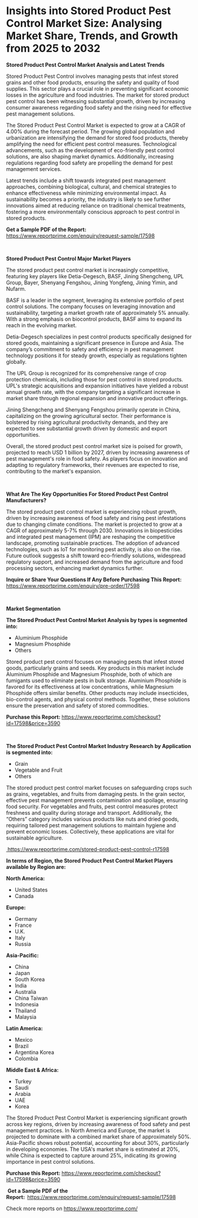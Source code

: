 <p><h1>Insights into Stored Product Pest Control Market Size: Analysing Market Share, Trends, and Growth from 2025 to 2032</h1></p><p><strong>Stored Product Pest Control Market Analysis and Latest Trends</strong></p>
<p><p>Stored Product Pest Control involves managing pests that infest stored grains and other food products, ensuring the safety and quality of food supplies. This sector plays a crucial role in preventing significant economic losses in the agriculture and food industries. The market for stored product pest control has been witnessing substantial growth, driven by increasing consumer awareness regarding food safety and the rising need for effective pest management solutions.</p><p>The Stored Product Pest Control Market is expected to grow at a CAGR of 4.00% during the forecast period. The growing global population and urbanization are intensifying the demand for stored food products, thereby amplifying the need for efficient pest control measures. Technological advancements, such as the development of eco-friendly pest control solutions, are also shaping market dynamics. Additionally, increasing regulations regarding food safety are propelling the demand for pest management services.</p><p>Latest trends include a shift towards integrated pest management approaches, combining biological, cultural, and chemical strategies to enhance effectiveness while minimizing environmental impact. As sustainability becomes a priority, the industry is likely to see further innovations aimed at reducing reliance on traditional chemical treatments, fostering a more environmentally conscious approach to pest control in stored products.</p></p>
<p><strong>Get a Sample PDF of the Report:&nbsp;</strong> <a href="https://www.reportprime.com/enquiry/request-sample/17598?utm_campaign=3492&utm_medium=2&utm_source=Github&utm_content=ia&utm_term=18032025&utm_id=stored-product-pest-control">https://www.reportprime.com/enquiry/request-sample/17598</a></p>
<p>&nbsp;</p>
<p><strong>Stored Product Pest Control Major Market Players</strong></p>
<p><p>The stored product pest control market is increasingly competitive, featuring key players like Detia-Degesch, BASF, Jining Shengcheng, UPL Group, Bayer, Shenyang Fengshou, Jining Yongfeng, Jining Yimin, and Nufarm. </p><p>BASF is a leader in the segment, leveraging its extensive portfolio of pest control solutions. The company focuses on leveraging innovation and sustainability, targeting a market growth rate of approximately 5% annually. With a strong emphasis on biocontrol products, BASF aims to expand its reach in the evolving market.</p><p>Detia-Degesch specializes in pest control products specifically designed for stored goods, maintaining a significant presence in Europe and Asia. The company’s commitment to safety and efficiency in pest management technology positions it for steady growth, especially as regulations tighten globally.</p><p>The UPL Group is recognized for its comprehensive range of crop protection chemicals, including those for pest control in stored products. UPL's strategic acquisitions and expansion initiatives have yielded a robust annual growth rate, with the company targeting a significant increase in market share through regional expansion and innovative product offerings.</p><p>Jining Shengcheng and Shenyang Fengshou primarily operate in China, capitalizing on the growing agricultural sector. Their performance is bolstered by rising agricultural productivity demands, and they are expected to see substantial growth driven by domestic and export opportunities.</p><p>Overall, the stored product pest control market size is poised for growth, projected to reach USD 1 billion by 2027, driven by increasing awareness of pest management's role in food safety. As players focus on innovation and adapting to regulatory frameworks, their revenues are expected to rise, contributing to the market's expansion.</p></p>
<p>&nbsp;</p>
<p><strong>What Are The Key Opportunities For Stored Product Pest Control Manufacturers?</strong></p>
<p><p>The stored product pest control market is experiencing robust growth, driven by increasing awareness of food safety and rising pest infestations due to changing climate conditions. The market is projected to grow at a CAGR of approximately 5-7% through 2030. Innovations in biopesticides and integrated pest management (IPM) are reshaping the competitive landscape, promoting sustainable practices. The adoption of advanced technologies, such as IoT for monitoring pest activity, is also on the rise. Future outlook suggests a shift toward eco-friendly solutions, widespread regulatory support, and increased demand from the agriculture and food processing sectors, enhancing market dynamics further.</p></p>
<p><strong>Inquire or Share Your Questions If Any Before Purchasing This Report:</strong> <a href="https://www.reportprime.com/enquiry/pre-order/17598?utm_campaign=3492&utm_medium=2&utm_source=Github&utm_content=ia&utm_term=18032025&utm_id=stored-product-pest-control">https://www.reportprime.com/enquiry/pre-order/17598</a></p>
<p>&nbsp;</p>
<p><strong>Market Segmentation</strong></p>
<p><strong>The Stored Product Pest Control Market Analysis by types is segmented into:</strong></p>
<p><ul><li>Aluminium Phosphide</li><li>Magnesium Phosphide</li><li>Others</li></ul></p>
<p><p>Stored product pest control focuses on managing pests that infest stored goods, particularly grains and seeds. Key products in this market include Aluminium Phosphide and Magnesium Phosphide, both of which are fumigants used to eliminate pests in bulk storage. Aluminium Phosphide is favored for its effectiveness at low concentrations, while Magnesium Phosphide offers similar benefits. Other products may include insecticides, bio-control agents, and physical control methods. Together, these solutions ensure the preservation and safety of stored commodities.</p></p>
<p><strong>Purchase this Report:&nbsp;</strong><a href="https://www.reportprime.com/checkout?id=17598&price=3590&utm_campaign=3492&utm_medium=2&utm_source=Github&utm_content=ia&utm_term=18032025&utm_id=stored-product-pest-control">https://www.reportprime.com/checkout?id=17598&price=3590</a></p>
<p>&nbsp;</p>
<p><strong>The Stored Product Pest Control Market Industry Research by Application is segmented into:</strong></p>
<p><ul><li>Grain</li><li>Vegetable and Fruit</li><li>Others</li></ul></p>
<p><p>The stored product pest control market focuses on safeguarding crops such as grains, vegetables, and fruits from damaging pests. In the grain sector, effective pest management prevents contamination and spoilage, ensuring food security. For vegetables and fruits, pest control measures protect freshness and quality during storage and transport. Additionally, the “Others” category includes various products like nuts and dried goods, requiring tailored pest management solutions to maintain hygiene and prevent economic losses. Collectively, these applications are vital for sustainable agriculture.</p></p>
<p><a href="https://www.reportprime.com/stored-product-pest-control-r17598?utm_campaign=3492&utm_medium=2&utm_source=Github&utm_content=ia&utm_term=18032025&utm_id=stored-product-pest-control">&nbsp;https://www.reportprime.com/stored-product-pest-control-r17598</a></p>
<p><strong>In terms of Region, the Stored Product Pest Control Market Players available by Region are:</strong></p>
<p>
    <p> <strong> North America: </strong>
        <ul>
            <li>United States</li>
            <li>Canada</li>
        </ul>
        </p> 
    <p> <strong> Europe: </strong>
        <ul>
            <li>Germany</li>
            <li>France</li>
            <li>U.K.</li>
            <li>Italy</li>
            <li>Russia</li>
        </ul>
        </p> 
    <p> <strong> Asia-Pacific: </strong>
        <ul>
            <li>China</li>
            <li>Japan</li>
            <li>South Korea</li>
            <li>India</li>
            <li>Australia</li>
            <li>China Taiwan</li>
            <li>Indonesia</li>
            <li>Thailand</li>
            <li>Malaysia</li>
        </ul>
        </p> 
    <p> <strong> Latin America: </strong>
        <ul>
            <li>Mexico</li>
            <li>Brazil</li>
            <li>Argentina Korea</li>
            <li>Colombia</li>
        </ul>
        </p> 
    <p> <strong> Middle East & Africa: </strong>
        <ul>
            <li>Turkey</li>
            <li>Saudi</li>
            <li>Arabia</li>
            <li>UAE</li>
            <li>Korea</li>
        </ul>
    </p>
    </p>
<p><p>The Stored Product Pest Control Market is experiencing significant growth across key regions, driven by increasing awareness of food safety and pest management practices. In North America and Europe, the market is projected to dominate with a combined market share of approximately 50%. Asia-Pacific shows robust potential, accounting for about 30%, particularly in developing economies. The USA's market share is estimated at 20%, while China is expected to capture around 25%, indicating its growing importance in pest control solutions.</p></p>
<p><strong>Purchase this Report: </strong><a href="https://www.reportprime.com/checkout?id=17598&price=3590&utm_campaign=3492&utm_medium=2&utm_source=Github&utm_content=ia&utm_term=18032025&utm_id=stored-product-pest-control">https://www.reportprime.com/checkout?id=17598&price=3590</a></p>
<p>&nbsp;<strong>Get a Sample PDF of the Report:&nbsp;&nbsp;</strong><a href="https://www.reportprime.com/enquiry/request-sample/17598?utm_campaign=3492&utm_medium=2&utm_source=Github&utm_content=ia&utm_term=18032025&utm_id=stored-product-pest-control">https://www.reportprime.com/enquiry/request-sample/17598</a></p>
<p><strong></strong></p>
<p>Check more reports on <a href="https://www.reportprime.com/?utm_campaign=3492&utm_medium=2&utm_source=Github&utm_content=ia&utm_term=18032025&utm_id=stored-product-pest-control">https://www.reportprime.com/</a></p>